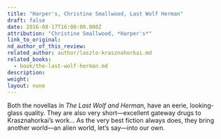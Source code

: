 ```yaml
---
title: "Harper's, Christine Smallwood, Last Wolf Herman"
draft: false
date: 2016-08-17T16:00:00.000Z
attribution: "Christine Smallwood, *Harper's*"
link_to_original:
nd_author_of_this_review:
related_author: author/laszlo-krasznahorkai.md
related_books:
  - book/the-last-wolf-herman.md
description:
weight:
layout: none
---
```

Both the novellas in *The Last Wolf and Herman*, have an eerie, looking-glass quality. They are also very short—excellent gateway drugs to Krasznahorkai’s work… As the very best fiction always does, they bring another world—an alien world, let’s say—into our own.

